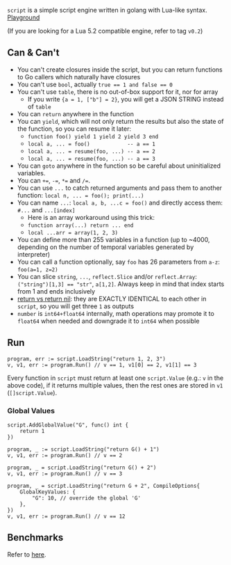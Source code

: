 `script` is a simple script engine written in golang with Lua-like syntax. [Playground](http://play.fweibo.com)

(If you are looking for a Lua 5.2 compatible engine, refer to tag `v0.2`)

## Can & Can't

- You can't create closures inside the script, but you can return functions to Go callers which naturally have closures
- You can't use `bool`, actually `true == 1 and false == 0`
- You can't use `table`, there is no out-of-box support for it, nor for array
	- If you write `{a = 1, ["b"] = 2}`, you will get a JSON STRING instead of `table`
- You can `return` anywhere in the function
- You can `yield`, which will not only return the results but also the state of the function, so you can resume it later:
    - `function foo() yield 1 yield 2 yield 3 end`
    - `local a, ... = foo()            -- a == 1`
    - `local a, ... = resume(foo, ...) -- a == 2`
    - `local a, ... = resume(foo, ...) -- a == 3`
- You can `goto` anywhere in the function so be careful about uninitialized variables.
- You can `+=`, `-=`, `*=` and `/=`.
- You can use `...` to catch returned arguments and pass them to another function: `local n, ... = foo(); print(...)`
- You can name `...`: `local a, b, ...c = foo()` and directly access them: `#...` and `...[index]`
	- Here is an array workaround using this trick:
	- `function array(...) return ... end`
	- `local ...arr = array(1, 2, 3)`
- You can define more than 255 variables in a function (up to ~4000, depending on the number of temporal variables generated by interpreter)
- You can call a function optionally, say `foo` has 26 parameters from `a-z`: `foo(a=1, z=2)`
- You can slice `string`, `...`, `reflect.Slice` and/or `reflect.Array`: `("string")[1,3] == "str"`, `a[1,2]`. Always keep in mind that index starts from 1 and ends inclusively
- [return vs return nil](https://stackoverflow.com/questions/18522299/returning-nil-from-a-lua-function-in-c-vs-returning-0-values): they are EXACTLY IDENTICAL to each other in `script`, so you will get three `1` as outputs
- `number` is `int64+float64` internally, math operations may promote it to `float64` when needed and downgrade it to `int64` when possible

## Run

```golang
program, err := script.LoadString("return 1, 2, 3")
v, v1, err := program.Run() // v == 1, v1[0] == 2, v1[1] == 3
```

Every function in `script` must return at least one `script.Value` (e.g.: `v` in the above code), if it returns multiple values, then the rest ones are stored in `v1` (`[]script.Value`).

### Global Values

```golang
script.AddGlobalValue("G", func() int {
	return 1
})

program, _ := script.LoadString("return G() + 1")
v, v1, err := program.Run() // v == 2

program, _ = script.LoadString("return G() + 2")
v, v1, err := program.Run() // v == 3

program, _ = script.LoadString("return G + 2", CompileOptions{
	GlobalKeyValues: {
		"G": 10, // override the global 'G'
	},
})
v, v1, err := program.Run() // v == 12
```

## Benchmarks

Refer to [here](https://github.com/coyove/potatolang/blob/master/tests/bench/perf.md).

